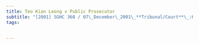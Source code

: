 ```yaml
---
title: Teo Kian Leong v Public Prosecutor 
subtitle: "[2001] SGHC 368 / 07\_December\_2001\_**Tribunal/Court**\_:High\_Court\_**Coram**\_:Yong\_Pung\_How\_CJ\_**Counsel\_Name(s)**\_:Philip\_Fong\_and\_Lim\_Tse\_Haw\_(Harry\_Elias\_Partnership)\_for\_the\_appellant;\_Aedit\_Abdullah\_(Deputy\_Public\_Proseutor)\_for\_the\_respondent\_**Parties**\_:Teo\_Kian\_Leong\_—\_Public\_Prosecutor"
tags:


---
```


